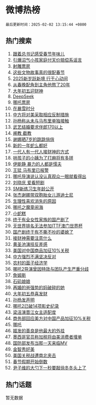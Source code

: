 # 微博热榜

`最后更新时间：2025-02-02 13:15:44 +0800`

## 热门搜索

1. [跟着总书记感受春节年味儿](https://m.weibo.cn/search?containerid=100103type%3D1%26t%3D10%26q%3D%23%E8%B7%9F%E7%9D%80%E6%80%BB%E4%B9%A6%E8%AE%B0%E6%84%9F%E5%8F%97%E6%98%A5%E8%8A%82%E5%B9%B4%E5%91%B3%E5%84%BF%23&stream_entry_id=51&isnewpage=1&extparam=seat%3D1%26pos%3D0%26c_type%3D51%26cate%3D10103%26filter_type%3Drealtimehot%26q%3D%2523%25E8%25B7%259F%25E7%259D%2580%25E6%2580%25BB%25E4%25B9%25A6%25E8%25AE%25B0%25E6%2584%259F%25E5%258F%2597%25E6%2598%25A5%25E8%258A%2582%25E5%25B9%25B4%25E5%2591%25B3%25E5%2584%25BF%2523%26dgr%3D0%26stream_entry_id%3D51%26display_time%3D1738473343%26pre_seqid%3D173847334357701109858133)
1. [引爆沼气小孩家庭付天价赔偿系谣言](https://m.weibo.cn/search?containerid=100103type%3D1%26t%3D10%26q%3D%23%E5%BC%95%E7%88%86%E6%B2%BC%E6%B0%94%E5%B0%8F%E5%AD%A9%E5%AE%B6%E5%BA%AD%E4%BB%98%E5%A4%A9%E4%BB%B7%E8%B5%94%E5%81%BF%E7%B3%BB%E8%B0%A3%E8%A8%80%23&stream_entry_id=31&isnewpage=1&extparam=seat%3D1%26realpos%3D1%26filter_type%3Drealtimehot%26flag%3D32772%26c_type%3D31%26lcate%3D5001%26band_rank%3D1%26cate%3D5001%26pos%3D0%26q%3D%2523%25E5%25BC%2595%25E7%2588%2586%25E6%25B2%25BC%25E6%25B0%2594%25E5%25B0%258F%25E5%25AD%25A9%25E5%25AE%25B6%25E5%25BA%25AD%25E4%25BB%2598%25E5%25A4%25A9%25E4%25BB%25B7%25E8%25B5%2594%25E5%2581%25BF%25E7%25B3%25BB%25E8%25B0%25A3%25E8%25A8%2580%2523%26dgr%3D0%26stream_entry_id%3D31%26display_time%3D1738473343%26pre_seqid%3D173847334357701109858133)
1. [射雕票房](https://m.weibo.cn/search?containerid=100103type%3D1%26t%3D10%26q%3D%23%E5%B0%84%E9%9B%95%E7%A5%A8%E6%88%BF%23&stream_entry_id=31&isnewpage=1&extparam=seat%3D1%26realpos%3D2%26filter_type%3Drealtimehot%26flag%3D16%26c_type%3D31%26lcate%3D5001%26band_rank%3D2%26cate%3D5001%26pos%3D1%26q%3D%2523%25E5%25B0%2584%25E9%259B%2595%25E7%25A5%25A8%25E6%2588%25BF%2523%26dgr%3D0%26stream_entry_id%3D31%26display_time%3D1738473343%26pre_seqid%3D173847334357701109858133)
1. [这些文物故事真的很配春节](https://m.weibo.cn/search?containerid=100103type%3D1%26t%3D10%26q%3D%23%E8%BF%99%E4%BA%9B%E6%96%87%E7%89%A9%E6%95%85%E4%BA%8B%E7%9C%9F%E7%9A%84%E5%BE%88%E9%85%8D%E6%98%A5%E8%8A%82%23&stream_entry_id=31&isnewpage=1&extparam=seat%3D1%26realpos%3D3%26filter_type%3Drealtimehot%26flag%3D1%26c_type%3D31%26lcate%3D5001%26band_rank%3D3%26cate%3D5001%26pos%3D2%26q%3D%2523%25E8%25BF%2599%25E4%25BA%259B%25E6%2596%2587%25E7%2589%25A9%25E6%2595%2585%25E4%25BA%258B%25E7%259C%259F%25E7%259A%2584%25E5%25BE%2588%25E9%2585%258D%25E6%2598%25A5%25E8%258A%2582%2523%26dgr%3D0%26stream_entry_id%3D31%26display_time%3D1738473343%26pre_seqid%3D173847334357701109858133)
1. [2025新岁跃新境 行于心动间](https://m.weibo.cn/search?containerid=100103type%3D1%26t%3D10%26q%3D%232025%E6%96%B0%E5%B2%81%E8%B7%83%E6%96%B0%E5%A2%83+%E8%A1%8C%E4%BA%8E%E5%BF%83%E5%8A%A8%E9%97%B4%23&stream_entry_id=31&isnewpage=1&extparam=seat%3D1%26adid%3D275245%26lcate%3D5001%26filter_type%3Drealtimehot%26topic_ad%3D1%26c_type%3D31%26band_rank%3D4%26is_ad_pos%3D1%26cate%3D5001%26pos%3D3%26q%3D%25232025%25E6%2596%25B0%25E5%25B2%2581%25E8%25B7%2583%25E6%2596%25B0%25E5%25A2%2583%2520%25E8%25A1%258C%25E4%25BA%258E%25E5%25BF%2583%25E5%258A%25A8%25E9%2597%25B4%2523%26dgr%3D0%26stream_entry_id%3D31%26display_time%3D1738473343%26pre_seqid%3D173847334357701109858133)
1. [从春晚配角到主角他熬了20年](https://m.weibo.cn/search?containerid=100103type%3D1%26t%3D10%26q%3D%E4%BB%8E%E6%98%A5%E6%99%9A%E9%85%8D%E8%A7%92%E5%88%B0%E4%B8%BB%E8%A7%92%E4%BB%96%E7%86%AC%E4%BA%8620%E5%B9%B4&stream_entry_id=31&isnewpage=1&extparam=seat%3D1%26realpos%3D4%26filter_type%3Drealtimehot%26flag%3D1%26c_type%3D31%26lcate%3D5001%26band_rank%3D4%26cate%3D5001%26pos%3D4%26q%3D%25E4%25BB%258E%25E6%2598%25A5%25E6%2599%259A%25E9%2585%258D%25E8%25A7%2592%25E5%2588%25B0%25E4%25B8%25BB%25E8%25A7%2592%25E4%25BB%2596%25E7%2586%25AC%25E4%25BA%258620%25E5%25B9%25B4%26dgr%3D0%26stream_entry_id%3D31%26display_time%3D1738473343%26pre_seqid%3D173847334357701109858133)
1. [大年初五迎财神](https://m.weibo.cn/search?containerid=100103type%3D1%26t%3D10%26q%3D%E5%A4%A7%E5%B9%B4%E5%88%9D%E4%BA%94%E8%BF%8E%E8%B4%A2%E7%A5%9E&stream_entry_id=31&isnewpage=1&extparam=seat%3D1%26realpos%3D5%26filter_type%3Drealtimehot%26flag%3D16%26c_type%3D31%26lcate%3D5001%26band_rank%3D5%26cate%3D5001%26pos%3D5%26q%3D%25E5%25A4%25A7%25E5%25B9%25B4%25E5%2588%259D%25E4%25BA%2594%25E8%25BF%258E%25E8%25B4%25A2%25E7%25A5%259E%26dgr%3D0%26stream_entry_id%3D31%26display_time%3D1738473343%26pre_seqid%3D173847334357701109858133)
1. [DeepSeek](https://m.weibo.cn/search?containerid=100103type%3D1%26t%3D10%26q%3DDeepSeek&stream_entry_id=31&isnewpage=1&extparam=seat%3D1%26realpos%3D6%26filter_type%3Drealtimehot%26flag%3D16%26c_type%3D31%26lcate%3D5001%26band_rank%3D6%26cate%3D5001%26pos%3D6%26q%3DDeepSeek%26dgr%3D0%26stream_entry_id%3D31%26display_time%3D1738473343%26pre_seqid%3D173847334357701109858133)
1. [哪吒票房](https://m.weibo.cn/search?containerid=100103type%3D1%26t%3D10%26q%3D%E5%93%AA%E5%90%92%E7%A5%A8%E6%88%BF&stream_entry_id=31&isnewpage=1&extparam=seat%3D1%26realpos%3D7%26filter_type%3Drealtimehot%26flag%3D0%26c_type%3D31%26lcate%3D5001%26band_rank%3D7%26cate%3D5001%26pos%3D7%26q%3D%25E5%2593%25AA%25E5%2590%2592%25E7%25A5%25A8%25E6%2588%25BF%26dgr%3D0%26stream_entry_id%3D31%26display_time%3D1738473343%26pre_seqid%3D173847334357701109858133)
1. [在暴雪时分](https://m.weibo.cn/search?containerid=100103type%3D1%26t%3D10%26q%3D%E5%9C%A8%E6%9A%B4%E9%9B%AA%E6%97%B6%E5%88%86&stream_entry_id=31&isnewpage=1&extparam=seat%3D1%26realpos%3D8%26filter_type%3Drealtimehot%26flag%3D2%26c_type%3D31%26lcate%3D5001%26band_rank%3D8%26cate%3D5001%26pos%3D8%26q%3D%25E5%259C%25A8%25E6%259A%25B4%25E9%259B%25AA%25E6%2597%25B6%25E5%2588%2586%26dgr%3D0%26stream_entry_id%3D31%26display_time%3D1738473343%26pre_seqid%3D173847334357701109858133)
1. [中方将对美采取相应反制措施](https://m.weibo.cn/search?containerid=100103type%3D1%26t%3D10%26q%3D%23%E4%B8%AD%E6%96%B9%E5%B0%86%E5%AF%B9%E7%BE%8E%E9%87%87%E5%8F%96%E7%9B%B8%E5%BA%94%E5%8F%8D%E5%88%B6%E6%8E%AA%E6%96%BD%23&stream_entry_id=31&isnewpage=1&extparam=seat%3D1%26realpos%3D9%26filter_type%3Drealtimehot%26flag%3D0%26c_type%3D31%26lcate%3D5001%26band_rank%3D9%26cate%3D5001%26pos%3D9%26q%3D%2523%25E4%25B8%25AD%25E6%2596%25B9%25E5%25B0%2586%25E5%25AF%25B9%25E7%25BE%258E%25E9%2587%2587%25E5%258F%2596%25E7%259B%25B8%25E5%25BA%2594%25E5%258F%258D%25E5%2588%25B6%25E6%258E%25AA%25E6%2596%25BD%2523%26dgr%3D0%26stream_entry_id%3D31%26display_time%3D1738473343%26pre_seqid%3D173847334357701109858133)
1. [孙杨称从未与马布里单独接触](https://m.weibo.cn/search?containerid=100103type%3D1%26t%3D10%26q%3D%23%E5%AD%99%E6%9D%A8%E7%A7%B0%E4%BB%8E%E6%9C%AA%E4%B8%8E%E9%A9%AC%E5%B8%83%E9%87%8C%E5%8D%95%E7%8B%AC%E6%8E%A5%E8%A7%A6%23&stream_entry_id=31&isnewpage=1&extparam=seat%3D1%26realpos%3D10%26filter_type%3Drealtimehot%26flag%3D1%26c_type%3D31%26lcate%3D5001%26band_rank%3D10%26cate%3D5001%26pos%3D10%26q%3D%2523%25E5%25AD%2599%25E6%259D%25A8%25E7%25A7%25B0%25E4%25BB%258E%25E6%259C%25AA%25E4%25B8%258E%25E9%25A9%25AC%25E5%25B8%2583%25E9%2587%258C%25E5%258D%2595%25E7%258B%25AC%25E6%258E%25A5%25E8%25A7%25A6%2523%26dgr%3D0%26stream_entry_id%3D31%26display_time%3D1738473343%26pre_seqid%3D173847334357701109858133)
1. [武艺结婚要求伴郎170以上](https://m.weibo.cn/search?containerid=100103type%3D1%26t%3D10%26q%3D%E6%AD%A6%E8%89%BA%E7%BB%93%E5%A9%9A%E8%A6%81%E6%B1%82%E4%BC%B4%E9%83%8E170%E4%BB%A5%E4%B8%8A&stream_entry_id=31&isnewpage=1&extparam=seat%3D1%26realpos%3D11%26filter_type%3Drealtimehot%26flag%3D2%26c_type%3D31%26lcate%3D5001%26band_rank%3D11%26cate%3D5001%26pos%3D11%26q%3D%25E6%25AD%25A6%25E8%2589%25BA%25E7%25BB%2593%25E5%25A9%259A%25E8%25A6%2581%25E6%25B1%2582%25E4%25BC%25B4%25E9%2583%258E170%25E4%25BB%25A5%25E4%25B8%258A%26dgr%3D0%26stream_entry_id%3D31%26display_time%3D1738473343%26pre_seqid%3D173847334357701109858133)
1. [阐教 截教](https://m.weibo.cn/search?containerid=100103type%3D1%26t%3D10%26q%3D%E9%98%90%E6%95%99+%E6%88%AA%E6%95%99&stream_entry_id=31&isnewpage=1&extparam=seat%3D1%26realpos%3D12%26filter_type%3Drealtimehot%26flag%3D1%26c_type%3D31%26lcate%3D5001%26band_rank%3D12%26cate%3D5001%26pos%3D12%26q%3D%25E9%2598%2590%25E6%2595%2599%2520%25E6%2588%25AA%25E6%2595%2599%26dgr%3D0%26stream_entry_id%3D31%26display_time%3D1738473343%26pre_seqid%3D173847334357701109858133)
1. [谢娜晒7岁的跳跳俏俏](https://m.weibo.cn/search?containerid=100103type%3D1%26t%3D10%26q%3D%23%E8%B0%A2%E5%A8%9C%E6%99%927%E5%B2%81%E7%9A%84%E8%B7%B3%E8%B7%B3%E4%BF%8F%E4%BF%8F%23&stream_entry_id=31&isnewpage=1&extparam=seat%3D1%26realpos%3D13%26filter_type%3Drealtimehot%26flag%3D2%26c_type%3D31%26lcate%3D5001%26band_rank%3D13%26cate%3D5001%26pos%3D13%26q%3D%2523%25E8%25B0%25A2%25E5%25A8%259C%25E6%2599%25927%25E5%25B2%2581%25E7%259A%2584%25E8%25B7%25B3%25E8%25B7%25B3%25E4%25BF%258F%25E4%25BF%258F%2523%26dgr%3D0%26stream_entry_id%3D31%26display_time%3D1738473343%26pre_seqid%3D173847334357701109858133)
1. [新的一年蛇么都好](https://m.weibo.cn/search?containerid=100103type%3D1%26t%3D10%26q%3D%23%E6%96%B0%E7%9A%84%E4%B8%80%E5%B9%B4%E8%9B%87%E4%B9%88%E9%83%BD%E5%A5%BD%23&stream_entry_id=31&isnewpage=1&extparam=seat%3D1%26realpos%3D14%26filter_type%3Drealtimehot%26flag%3D1%26c_type%3D31%26lcate%3D5001%26band_rank%3D14%26cate%3D5001%26pos%3D14%26q%3D%2523%25E6%2596%25B0%25E7%259A%2584%25E4%25B8%2580%25E5%25B9%25B4%25E8%259B%2587%25E4%25B9%2588%25E9%2583%25BD%25E5%25A5%25BD%2523%26dgr%3D0%26stream_entry_id%3D31%26display_time%3D1738473343%26pre_seqid%3D173847334357701109858133)
1. [一代人有一代人接财神的方式](https://m.weibo.cn/search?containerid=100103type%3D1%26t%3D10%26q%3D%23%E4%B8%80%E4%BB%A3%E4%BA%BA%E6%9C%89%E4%B8%80%E4%BB%A3%E4%BA%BA%E6%8E%A5%E8%B4%A2%E7%A5%9E%E7%9A%84%E6%96%B9%E5%BC%8F%23&stream_entry_id=31&isnewpage=1&extparam=seat%3D1%26adid%3D275278%26realpos%3D15%26filter_type%3Drealtimehot%26stream_entry_id%3D31%26lcate%3D5001%26band_rank%3D15%26c_type%3D31%26cate%3D5001%26pos%3D15%26q%3D%2523%25E4%25B8%2580%25E4%25BB%25A3%25E4%25BA%25BA%25E6%259C%2589%25E4%25B8%2580%25E4%25BB%25A3%25E4%25BA%25BA%25E6%258E%25A5%25E8%25B4%25A2%25E7%25A5%259E%25E7%259A%2584%25E6%2596%25B9%25E5%25BC%258F%2523%26dgr%3D0%26flag%3D1%26display_time%3D1738473343%26pre_seqid%3D173847334357701109858133)
1. [哄孩子的小姨为了打麻将有多拼](https://m.weibo.cn/search?containerid=100103type%3D1%26t%3D10%26q%3D%23%E5%93%84%E5%AD%A9%E5%AD%90%E7%9A%84%E5%B0%8F%E5%A7%A8%E4%B8%BA%E4%BA%86%E6%89%93%E9%BA%BB%E5%B0%86%E6%9C%89%E5%A4%9A%E6%8B%BC%23&stream_entry_id=31&isnewpage=1&extparam=seat%3D1%26realpos%3D16%26filter_type%3Drealtimehot%26flag%3D1%26c_type%3D31%26lcate%3D5001%26band_rank%3D16%26cate%3D5001%26pos%3D16%26q%3D%2523%25E5%2593%2584%25E5%25AD%25A9%25E5%25AD%2590%25E7%259A%2584%25E5%25B0%258F%25E5%25A7%25A8%25E4%25B8%25BA%25E4%25BA%2586%25E6%2589%2593%25E9%25BA%25BB%25E5%25B0%2586%25E6%259C%2589%25E5%25A4%259A%25E6%258B%25BC%2523%26dgr%3D0%26stream_entry_id%3D31%26display_time%3D1738473343%26pre_seqid%3D173847334357701109858133)
1. [伊能静 暴力的人都是懦夫](https://m.weibo.cn/search?containerid=100103type%3D1%26t%3D10%26q%3D%E4%BC%8A%E8%83%BD%E9%9D%99+%E6%9A%B4%E5%8A%9B%E7%9A%84%E4%BA%BA%E9%83%BD%E6%98%AF%E6%87%A6%E5%A4%AB&stream_entry_id=31&isnewpage=1&extparam=seat%3D1%26realpos%3D17%26filter_type%3Drealtimehot%26flag%3D1%26c_type%3D31%26lcate%3D5001%26band_rank%3D17%26cate%3D5001%26pos%3D17%26q%3D%25E4%25BC%258A%25E8%2583%25BD%25E9%259D%2599%2520%25E6%259A%25B4%25E5%258A%259B%25E7%259A%2584%25E4%25BA%25BA%25E9%2583%25BD%25E6%2598%25AF%25E6%2587%25A6%25E5%25A4%25AB%26dgr%3D0%26stream_entry_id%3D31%26display_time%3D1738473343%26pre_seqid%3D173847334357701109858133)
1. [王猛 马布里已报警](https://m.weibo.cn/search?containerid=100103type%3D1%26t%3D10%26q%3D%E7%8E%8B%E7%8C%9B+%E9%A9%AC%E5%B8%83%E9%87%8C%E5%B7%B2%E6%8A%A5%E8%AD%A6&stream_entry_id=31&isnewpage=1&extparam=seat%3D1%26realpos%3D18%26filter_type%3Drealtimehot%26flag%3D1%26c_type%3D31%26lcate%3D5001%26band_rank%3D18%26cate%3D5001%26pos%3D18%26q%3D%25E7%258E%258B%25E7%258C%259B%2520%25E9%25A9%25AC%25E5%25B8%2583%25E9%2587%258C%25E5%25B7%25B2%25E6%258A%25A5%25E8%25AD%25A6%26dgr%3D0%26stream_entry_id%3D31%26display_time%3D1738473343%26pre_seqid%3D173847334357701109858133)
1. [哪吒导演说认没认真观众一眼就看得出](https://m.weibo.cn/search?containerid=100103type%3D1%26t%3D10%26q%3D%23%E5%93%AA%E5%90%92%E5%AF%BC%E6%BC%94%E8%AF%B4%E8%AE%A4%E6%B2%A1%E8%AE%A4%E7%9C%9F%E8%A7%82%E4%BC%97%E4%B8%80%E7%9C%BC%E5%B0%B1%E7%9C%8B%E5%BE%97%E5%87%BA%23&stream_entry_id=31&isnewpage=1&extparam=seat%3D1%26realpos%3D19%26filter_type%3Drealtimehot%26flag%3D0%26c_type%3D31%26lcate%3D5001%26band_rank%3D19%26cate%3D5001%26pos%3D19%26q%3D%2523%25E5%2593%25AA%25E5%2590%2592%25E5%25AF%25BC%25E6%25BC%2594%25E8%25AF%25B4%25E8%25AE%25A4%25E6%25B2%25A1%25E8%25AE%25A4%25E7%259C%259F%25E8%25A7%2582%25E4%25BC%2597%25E4%25B8%2580%25E7%259C%25BC%25E5%25B0%25B1%25E7%259C%258B%25E5%25BE%2597%25E5%2587%25BA%2523%26dgr%3D0%26stream_entry_id%3D31%26display_time%3D1738473343%26pre_seqid%3D173847334357701109858133)
1. [刘晓庆 爱看短剧](https://m.weibo.cn/search?containerid=100103type%3D1%26t%3D10%26q%3D%E5%88%98%E6%99%93%E5%BA%86+%E7%88%B1%E7%9C%8B%E7%9F%AD%E5%89%A7&stream_entry_id=31&isnewpage=1&extparam=seat%3D1%26realpos%3D20%26filter_type%3Drealtimehot%26flag%3D1%26c_type%3D31%26lcate%3D5001%26band_rank%3D20%26cate%3D5001%26pos%3D20%26q%3D%25E5%2588%2598%25E6%2599%2593%25E5%25BA%2586%2520%25E7%2588%25B1%25E7%259C%258B%25E7%259F%25AD%25E5%2589%25A7%26dgr%3D0%26stream_entry_id%3D31%26display_time%3D1738473343%26pre_seqid%3D173847334357701109858133)
1. [SM新练习生年龄公开](https://m.weibo.cn/search?containerid=100103type%3D1%26t%3D10%26q%3D%23SM%E6%96%B0%E7%BB%83%E4%B9%A0%E7%94%9F%E5%B9%B4%E9%BE%84%E5%85%AC%E5%BC%80%23&stream_entry_id=31&isnewpage=1&extparam=seat%3D1%26realpos%3D21%26filter_type%3Drealtimehot%26flag%3D0%26c_type%3D31%26lcate%3D5001%26band_rank%3D21%26cate%3D5001%26pos%3D21%26q%3D%2523SM%25E6%2596%25B0%25E7%25BB%2583%25E4%25B9%25A0%25E7%2594%259F%25E5%25B9%25B4%25E9%25BE%2584%25E5%2585%25AC%25E5%25BC%2580%2523%26dgr%3D0%26stream_entry_id%3D31%26display_time%3D1738473343%26pre_seqid%3D173847334357701109858133)
1. [张杰谢娜带双胞胎女儿游迪士尼](https://m.weibo.cn/search?containerid=100103type%3D1%26t%3D10%26q%3D%23%E5%BC%A0%E6%9D%B0%E8%B0%A2%E5%A8%9C%E5%B8%A6%E5%8F%8C%E8%83%9E%E8%83%8E%E5%A5%B3%E5%84%BF%E6%B8%B8%E8%BF%AA%E5%A3%AB%E5%B0%BC%23&stream_entry_id=31&isnewpage=1&extparam=seat%3D1%26realpos%3D22%26filter_type%3Drealtimehot%26flag%3D1%26c_type%3D31%26lcate%3D5001%26band_rank%3D22%26cate%3D5001%26pos%3D22%26q%3D%2523%25E5%25BC%25A0%25E6%259D%25B0%25E8%25B0%25A2%25E5%25A8%259C%25E5%25B8%25A6%25E5%258F%258C%25E8%2583%259E%25E8%2583%258E%25E5%25A5%25B3%25E5%2584%25BF%25E6%25B8%25B8%25E8%25BF%25AA%25E5%25A3%25AB%25E5%25B0%25BC%2523%26dgr%3D0%26stream_entry_id%3D31%26display_time%3D1738473343%26pre_seqid%3D173847334357701109858133)
1. [生理性喜欢消失的原因](https://m.weibo.cn/search?containerid=100103type%3D1%26t%3D10%26q%3D%23%E7%94%9F%E7%90%86%E6%80%A7%E5%96%9C%E6%AC%A2%E6%B6%88%E5%A4%B1%E7%9A%84%E5%8E%9F%E5%9B%A0%23&stream_entry_id=31&isnewpage=1&extparam=seat%3D1%26realpos%3D23%26filter_type%3Drealtimehot%26flag%3D0%26c_type%3D31%26lcate%3D5001%26band_rank%3D23%26cate%3D5001%26pos%3D23%26q%3D%2523%25E7%2594%259F%25E7%2590%2586%25E6%2580%25A7%25E5%2596%259C%25E6%25AC%25A2%25E6%25B6%2588%25E5%25A4%25B1%25E7%259A%2584%25E5%258E%259F%25E5%259B%25A0%2523%26dgr%3D0%26stream_entry_id%3D31%26display_time%3D1738473343%26pre_seqid%3D173847334357701109858133)
1. [哪吒之魔童闹海](https://m.weibo.cn/search?containerid=100103type%3D1%26t%3D10%26q%3D%E5%93%AA%E5%90%92%E4%B9%8B%E9%AD%94%E7%AB%A5%E9%97%B9%E6%B5%B7&stream_entry_id=31&isnewpage=1&extparam=seat%3D1%26realpos%3D24%26filter_type%3Drealtimehot%26flag%3D0%26c_type%3D31%26lcate%3D5001%26band_rank%3D24%26cate%3D5001%26pos%3D24%26q%3D%25E5%2593%25AA%25E5%2590%2592%25E4%25B9%258B%25E9%25AD%2594%25E7%25AB%25A5%25E9%2597%25B9%25E6%25B5%25B7%26dgr%3D0%26stream_entry_id%3D31%26display_time%3D1738473343%26pre_seqid%3D173847334357701109858133)
1. [小蛇糕](https://m.weibo.cn/search?containerid=100103type%3D1%26t%3D10%26q%3D%E5%B0%8F%E8%9B%87%E7%B3%95&stream_entry_id=31&isnewpage=1&extparam=seat%3D1%26realpos%3D25%26filter_type%3Drealtimehot%26flag%3D0%26c_type%3D31%26lcate%3D5001%26band_rank%3D25%26cate%3D5001%26pos%3D25%26q%3D%25E5%25B0%258F%25E8%259B%2587%25E7%25B3%2595%26dgr%3D0%26stream_entry_id%3D31%26display_time%3D1738473343%26pre_seqid%3D173847334357701109858133)
1. [终于有全女性家族的国产剧了](https://m.weibo.cn/search?containerid=100103type%3D1%26t%3D10%26q%3D%E7%BB%88%E4%BA%8E%E6%9C%89%E5%85%A8%E5%A5%B3%E6%80%A7%E5%AE%B6%E6%97%8F%E7%9A%84%E5%9B%BD%E4%BA%A7%E5%89%A7%E4%BA%86&stream_entry_id=31&isnewpage=1&extparam=seat%3D1%26realpos%3D26%26filter_type%3Drealtimehot%26flag%3D0%26c_type%3D31%26lcate%3D5001%26band_rank%3D26%26cate%3D5001%26pos%3D26%26q%3D%25E7%25BB%2588%25E4%25BA%258E%25E6%259C%2589%25E5%2585%25A8%25E5%25A5%25B3%25E6%2580%25A7%25E5%25AE%25B6%25E6%2597%258F%25E7%259A%2584%25E5%259B%25BD%25E4%25BA%25A7%25E5%2589%25A7%25E4%25BA%2586%26dgr%3D0%26stream_entry_id%3D31%26display_time%3D1738473343%26pre_seqid%3D173847334357701109858133)
1. [无世界排名无法参加ITTF澳门世界杯](https://m.weibo.cn/search?containerid=100103type%3D1%26t%3D10%26q%3D%23%E6%97%A0%E4%B8%96%E7%95%8C%E6%8E%92%E5%90%8D%E6%97%A0%E6%B3%95%E5%8F%82%E5%8A%A0ITTF%E6%BE%B3%E9%97%A8%E4%B8%96%E7%95%8C%E6%9D%AF%23&stream_entry_id=31&isnewpage=1&extparam=seat%3D1%26realpos%3D27%26filter_type%3Drealtimehot%26flag%3D1%26c_type%3D31%26lcate%3D5001%26band_rank%3D27%26cate%3D5001%26pos%3D27%26q%3D%2523%25E6%2597%25A0%25E4%25B8%2596%25E7%2595%258C%25E6%258E%2592%25E5%2590%258D%25E6%2597%25A0%25E6%25B3%2595%25E5%258F%2582%25E5%258A%25A0ITTF%25E6%25BE%25B3%25E9%2597%25A8%25E4%25B8%2596%25E7%2595%258C%25E6%259D%25AF%2523%26dgr%3D0%26stream_entry_id%3D31%26display_time%3D1738473343%26pre_seqid%3D173847334357701109858133)
1. [国产剧终于有不撕不吵的婆媳了](https://m.weibo.cn/search?containerid=100103type%3D1%26t%3D10%26q%3D%E5%9B%BD%E4%BA%A7%E5%89%A7%E7%BB%88%E4%BA%8E%E6%9C%89%E4%B8%8D%E6%92%95%E4%B8%8D%E5%90%B5%E7%9A%84%E5%A9%86%E5%AA%B3%E4%BA%86&stream_entry_id=31&isnewpage=1&extparam=seat%3D1%26realpos%3D28%26filter_type%3Drealtimehot%26flag%3D1%26c_type%3D31%26lcate%3D5001%26band_rank%3D28%26cate%3D5001%26pos%3D28%26q%3D%25E5%259B%25BD%25E4%25BA%25A7%25E5%2589%25A7%25E7%25BB%2588%25E4%25BA%258E%25E6%259C%2589%25E4%25B8%258D%25E6%2592%2595%25E4%25B8%258D%25E5%2590%25B5%25E7%259A%2584%25E5%25A9%2586%25E5%25AA%25B3%25E4%25BA%2586%26dgr%3D0%26stream_entry_id%3D31%26display_time%3D1738473343%26pre_seqid%3D173847334357701109858133)
1. [接财神需要注意什么](https://m.weibo.cn/search?containerid=100103type%3D1%26t%3D10%26q%3D%23%E6%8E%A5%E8%B4%A2%E7%A5%9E%E9%9C%80%E8%A6%81%E6%B3%A8%E6%84%8F%E4%BB%80%E4%B9%88%23&stream_entry_id=31&isnewpage=1&extparam=seat%3D1%26realpos%3D29%26filter_type%3Drealtimehot%26flag%3D0%26c_type%3D31%26lcate%3D5001%26band_rank%3D29%26cate%3D5001%26pos%3D29%26q%3D%2523%25E6%258E%25A5%25E8%25B4%25A2%25E7%25A5%259E%25E9%259C%2580%25E8%25A6%2581%25E6%25B3%25A8%25E6%2584%258F%25E4%25BB%2580%25E4%25B9%2588%2523%26dgr%3D0%26stream_entry_id%3D31%26display_time%3D1738473343%26pre_seqid%3D173847334357701109858133)
1. [黄圣池演技反差感](https://m.weibo.cn/search?containerid=100103type%3D1%26t%3D10%26q%3D%E9%BB%84%E5%9C%A3%E6%B1%A0%E6%BC%94%E6%8A%80%E5%8F%8D%E5%B7%AE%E6%84%9F&stream_entry_id=31&isnewpage=1&extparam=seat%3D1%26realpos%3D30%26filter_type%3Drealtimehot%26flag%3D1%26c_type%3D31%26lcate%3D5001%26band_rank%3D30%26cate%3D5001%26pos%3D30%26q%3D%25E9%25BB%2584%25E5%259C%25A3%25E6%25B1%25A0%25E6%25BC%2594%25E6%258A%2580%25E5%258F%258D%25E5%25B7%25AE%25E6%2584%259F%26dgr%3D0%26stream_entry_id%3D31%26display_time%3D1738473343%26pre_seqid%3D173847334357701109858133)
1. [美国对中国商品加征10%关税](https://m.weibo.cn/search?containerid=100103type%3D1%26t%3D10%26q%3D%23%E7%BE%8E%E5%9B%BD%E5%AF%B9%E4%B8%AD%E5%9B%BD%E5%95%86%E5%93%81%E5%8A%A0%E5%BE%8110%25%E5%85%B3%E7%A8%8E%23&stream_entry_id=31&isnewpage=1&extparam=seat%3D1%26realpos%3D31%26filter_type%3Drealtimehot%26flag%3D0%26c_type%3D31%26lcate%3D5001%26band_rank%3D31%26cate%3D5001%26pos%3D31%26q%3D%2523%25E7%25BE%258E%25E5%259B%25BD%25E5%25AF%25B9%25E4%25B8%25AD%25E5%259B%25BD%25E5%2595%2586%25E5%2593%2581%25E5%258A%25A0%25E5%25BE%258110%2525%25E5%2585%25B3%25E7%25A8%258E%2523%26dgr%3D0%26stream_entry_id%3D31%26display_time%3D1738473343%26pre_seqid%3D173847334357701109858133)
1. [中方强烈不满坚决反对](https://m.weibo.cn/search?containerid=100103type%3D1%26t%3D10%26q%3D%23%E4%B8%AD%E6%96%B9%E5%BC%BA%E7%83%88%E4%B8%8D%E6%BB%A1%E5%9D%9A%E5%86%B3%E5%8F%8D%E5%AF%B9%23&stream_entry_id=31&isnewpage=1&extparam=seat%3D1%26realpos%3D32%26filter_type%3Drealtimehot%26flag%3D1%26c_type%3D31%26lcate%3D5001%26band_rank%3D32%26cate%3D5001%26pos%3D32%26q%3D%2523%25E4%25B8%25AD%25E6%2596%25B9%25E5%25BC%25BA%25E7%2583%2588%25E4%25B8%258D%25E6%25BB%25A1%25E5%259D%259A%25E5%2586%25B3%25E5%258F%258D%25E5%25AF%25B9%2523%26dgr%3D0%26stream_entry_id%3D31%26display_time%3D1738473343%26pre_seqid%3D173847334357701109858133)
1. [农村的面子经济学](https://m.weibo.cn/search?containerid=100103type%3D1%26t%3D10%26q%3D%23%E5%86%9C%E6%9D%91%E7%9A%84%E9%9D%A2%E5%AD%90%E7%BB%8F%E6%B5%8E%E5%AD%A6%23&stream_entry_id=31&isnewpage=1&extparam=seat%3D1%26realpos%3D33%26filter_type%3Drealtimehot%26flag%3D1%26c_type%3D31%26lcate%3D5001%26band_rank%3D33%26cate%3D5001%26pos%3D33%26q%3D%2523%25E5%2586%259C%25E6%259D%2591%25E7%259A%2584%25E9%259D%25A2%25E5%25AD%2590%25E7%25BB%258F%25E6%25B5%258E%25E5%25AD%25A6%2523%26dgr%3D0%26stream_entry_id%3D31%26display_time%3D1738473343%26pre_seqid%3D173847334357701109858133)
1. [哪吒2导演曾因特效与团队产生严重分歧](https://m.weibo.cn/search?containerid=100103type%3D1%26t%3D10%26q%3D%23%E5%93%AA%E5%90%922%E5%AF%BC%E6%BC%94%E6%9B%BE%E5%9B%A0%E7%89%B9%E6%95%88%E4%B8%8E%E5%9B%A2%E9%98%9F%E4%BA%A7%E7%94%9F%E4%B8%A5%E9%87%8D%E5%88%86%E6%AD%A7%23&stream_entry_id=31&isnewpage=1&extparam=seat%3D1%26realpos%3D34%26filter_type%3Drealtimehot%26flag%3D1%26c_type%3D31%26lcate%3D5001%26band_rank%3D34%26cate%3D5001%26pos%3D34%26q%3D%2523%25E5%2593%25AA%25E5%2590%25922%25E5%25AF%25BC%25E6%25BC%2594%25E6%259B%25BE%25E5%259B%25A0%25E7%2589%25B9%25E6%2595%2588%25E4%25B8%258E%25E5%259B%25A2%25E9%2598%259F%25E4%25BA%25A7%25E7%2594%259F%25E4%25B8%25A5%25E9%2587%258D%25E5%2588%2586%25E6%25AD%25A7%2523%26dgr%3D0%26stream_entry_id%3D31%26display_time%3D1738473343%26pre_seqid%3D173847334357701109858133)
1. [詹姆斯](https://m.weibo.cn/search?containerid=100103type%3D1%26t%3D10%26q%3D%E8%A9%B9%E5%A7%86%E6%96%AF&stream_entry_id=31&isnewpage=1&extparam=seat%3D1%26realpos%3D35%26filter_type%3Drealtimehot%26flag%3D1%26c_type%3D31%26lcate%3D5001%26band_rank%3D35%26cate%3D5001%26pos%3D35%26q%3D%25E8%25A9%25B9%25E5%25A7%2586%25E6%2596%25AF%26dgr%3D0%26stream_entry_id%3D31%26display_time%3D1738473343%26pre_seqid%3D173847334357701109858133)
1. [石矶娘娘](https://m.weibo.cn/search?containerid=100103type%3D1%26t%3D10%26q%3D%E7%9F%B3%E7%9F%B6%E5%A8%98%E5%A8%98&stream_entry_id=31&isnewpage=1&extparam=seat%3D1%26realpos%3D36%26filter_type%3Drealtimehot%26flag%3D0%26c_type%3D31%26lcate%3D5001%26band_rank%3D36%26cate%3D5001%26pos%3D36%26q%3D%25E7%259F%25B3%25E7%259F%25B6%25E5%25A8%2598%25E5%25A8%2598%26dgr%3D0%26stream_entry_id%3D31%26display_time%3D1738473343%26pre_seqid%3D173847334357701109858133)
1. [再婚的爸强势的妈破碎的她](https://m.weibo.cn/search?containerid=100103type%3D1%26t%3D10%26q%3D%E5%86%8D%E5%A9%9A%E7%9A%84%E7%88%B8%E5%BC%BA%E5%8A%BF%E7%9A%84%E5%A6%88%E7%A0%B4%E7%A2%8E%E7%9A%84%E5%A5%B9&stream_entry_id=31&isnewpage=1&extparam=seat%3D1%26realpos%3D37%26filter_type%3Drealtimehot%26flag%3D1%26c_type%3D31%26lcate%3D5001%26band_rank%3D37%26cate%3D5001%26pos%3D37%26q%3D%25E5%2586%258D%25E5%25A9%259A%25E7%259A%2584%25E7%2588%25B8%25E5%25BC%25BA%25E5%258A%25BF%25E7%259A%2584%25E5%25A6%2588%25E7%25A0%25B4%25E7%25A2%258E%25E7%259A%2584%25E5%25A5%25B9%26dgr%3D0%26stream_entry_id%3D31%26display_time%3D1738473343%26pre_seqid%3D173847334357701109858133)
1. [大年初五恭喜发财](https://m.weibo.cn/search?containerid=100103type%3D1%26t%3D10%26q%3D%23%E5%A4%A7%E5%B9%B4%E5%88%9D%E4%BA%94%E6%81%AD%E5%96%9C%E5%8F%91%E8%B4%A2%23&stream_entry_id=31&isnewpage=1&extparam=seat%3D1%26realpos%3D38%26filter_type%3Drealtimehot%26flag%3D0%26c_type%3D31%26lcate%3D5001%26band_rank%3D38%26cate%3D5001%26pos%3D38%26q%3D%2523%25E5%25A4%25A7%25E5%25B9%25B4%25E5%2588%259D%25E4%25BA%2594%25E6%2581%25AD%25E5%2596%259C%25E5%258F%2591%25E8%25B4%25A2%2523%26dgr%3D0%26stream_entry_id%3D31%26display_time%3D1738473343%26pre_seqid%3D173847334357701109858133)
1. [孙杨发声明](https://m.weibo.cn/search?containerid=100103type%3D1%26t%3D10%26q%3D%E5%AD%99%E6%9D%A8%E5%8F%91%E5%A3%B0%E6%98%8E&stream_entry_id=31&isnewpage=1&extparam=seat%3D1%26realpos%3D39%26filter_type%3Drealtimehot%26flag%3D1%26c_type%3D31%26lcate%3D5001%26band_rank%3D39%26cate%3D5001%26pos%3D39%26q%3D%25E5%25AD%2599%25E6%259D%25A8%25E5%258F%2591%25E5%25A3%25B0%25E6%2598%258E%26dgr%3D0%26stream_entry_id%3D31%26display_time%3D1738473343%26pre_seqid%3D173847334357701109858133)
1. [哪吒2已破14项影史纪录](https://m.weibo.cn/search?containerid=100103type%3D1%26t%3D10%26q%3D%23%E5%93%AA%E5%90%922%E5%B7%B2%E7%A0%B414%E9%A1%B9%E5%BD%B1%E5%8F%B2%E7%BA%AA%E5%BD%95%23&stream_entry_id=31&isnewpage=1&extparam=seat%3D1%26realpos%3D40%26filter_type%3Drealtimehot%26flag%3D0%26c_type%3D31%26lcate%3D5001%26band_rank%3D40%26cate%3D5001%26pos%3D40%26q%3D%2523%25E5%2593%25AA%25E5%2590%25922%25E5%25B7%25B2%25E7%25A0%25B414%25E9%25A1%25B9%25E5%25BD%25B1%25E5%258F%25B2%25E7%25BA%25AA%25E5%25BD%2595%2523%26dgr%3D0%26stream_entry_id%3D31%26display_time%3D1738473343%26pre_seqid%3D173847334357701109858133)
1. [梁洁演晋江女主适配度](https://m.weibo.cn/search?containerid=100103type%3D1%26t%3D10%26q%3D%E6%A2%81%E6%B4%81%E6%BC%94%E6%99%8B%E6%B1%9F%E5%A5%B3%E4%B8%BB%E9%80%82%E9%85%8D%E5%BA%A6&stream_entry_id=31&isnewpage=1&extparam=seat%3D1%26realpos%3D41%26filter_type%3Drealtimehot%26flag%3D1%26c_type%3D31%26lcate%3D5001%26band_rank%3D41%26cate%3D5001%26pos%3D41%26q%3D%25E6%25A2%2581%25E6%25B4%2581%25E6%25BC%2594%25E6%2599%258B%25E6%25B1%259F%25E5%25A5%25B3%25E4%25B8%25BB%25E9%2580%2582%25E9%2585%258D%25E5%25BA%25A6%26dgr%3D0%26stream_entry_id%3D31%26display_time%3D1738473343%26pre_seqid%3D173847334357701109858133)
1. [商务部回应美方对中国产品加征10%关税](https://m.weibo.cn/search?containerid=100103type%3D1%26t%3D10%26q%3D%23%E5%95%86%E5%8A%A1%E9%83%A8%E5%9B%9E%E5%BA%94%E7%BE%8E%E6%96%B9%E5%AF%B9%E4%B8%AD%E5%9B%BD%E4%BA%A7%E5%93%81%E5%8A%A0%E5%BE%8110%25%E5%85%B3%E7%A8%8E%23&stream_entry_id=31&isnewpage=1&extparam=seat%3D1%26realpos%3D42%26filter_type%3Drealtimehot%26flag%3D0%26c_type%3D31%26lcate%3D5001%26band_rank%3D42%26cate%3D5001%26pos%3D42%26q%3D%2523%25E5%2595%2586%25E5%258A%25A1%25E9%2583%25A8%25E5%259B%259E%25E5%25BA%2594%25E7%25BE%258E%25E6%2596%25B9%25E5%25AF%25B9%25E4%25B8%25AD%25E5%259B%25BD%25E4%25BA%25A7%25E5%2593%2581%25E5%258A%25A0%25E5%25BE%258110%2525%25E5%2585%25B3%25E7%25A8%258E%2523%26dgr%3D0%26stream_entry_id%3D31%26display_time%3D1738473343%26pre_seqid%3D173847334357701109858133)
1. [哪吒](https://m.weibo.cn/search?containerid=100103type%3D1%26t%3D10%26q%3D%E5%93%AA%E5%90%92&stream_entry_id=31&isnewpage=1&extparam=seat%3D1%26realpos%3D43%26filter_type%3Drealtimehot%26flag%3D0%26c_type%3D31%26lcate%3D5001%26band_rank%3D43%26cate%3D5001%26pos%3D43%26q%3D%25E5%2593%25AA%25E5%2590%2592%26dgr%3D0%26stream_entry_id%3D31%26display_time%3D1738473343%26pre_seqid%3D173847334357701109858133)
1. [姬发的善良是他最大的外挂](https://m.weibo.cn/search?containerid=100103type%3D1%26t%3D10%26q%3D%E5%A7%AC%E5%8F%91%E7%9A%84%E5%96%84%E8%89%AF%E6%98%AF%E4%BB%96%E6%9C%80%E5%A4%A7%E7%9A%84%E5%A4%96%E6%8C%82&stream_entry_id=31&isnewpage=1&extparam=seat%3D1%26realpos%3D44%26filter_type%3Drealtimehot%26flag%3D1%26c_type%3D31%26lcate%3D5001%26band_rank%3D44%26cate%3D5001%26pos%3D44%26q%3D%25E5%25A7%25AC%25E5%258F%2591%25E7%259A%2584%25E5%2596%2584%25E8%2589%25AF%25E6%2598%25AF%25E4%25BB%2596%25E6%259C%2580%25E5%25A4%25A7%25E7%259A%2584%25E5%25A4%2596%25E6%258C%2582%26dgr%3D0%26stream_entry_id%3D31%26display_time%3D1738473343%26pre_seqid%3D173847334357701109858133)
1. [墨西哥官员称加税将由美消费者埋单](https://m.weibo.cn/search?containerid=100103type%3D1%26t%3D10%26q%3D%23%E5%A2%A8%E8%A5%BF%E5%93%A5%E5%AE%98%E5%91%98%E7%A7%B0%E5%8A%A0%E7%A8%8E%E5%B0%86%E7%94%B1%E7%BE%8E%E6%B6%88%E8%B4%B9%E8%80%85%E5%9F%8B%E5%8D%95%23&stream_entry_id=31&isnewpage=1&extparam=seat%3D1%26realpos%3D45%26filter_type%3Drealtimehot%26flag%3D0%26c_type%3D31%26lcate%3D5001%26band_rank%3D45%26cate%3D5001%26pos%3D45%26q%3D%2523%25E5%25A2%25A8%25E8%25A5%25BF%25E5%2593%25A5%25E5%25AE%2598%25E5%2591%2598%25E7%25A7%25B0%25E5%258A%25A0%25E7%25A8%258E%25E5%25B0%2586%25E7%2594%25B1%25E7%25BE%258E%25E6%25B6%2588%25E8%25B4%25B9%25E8%2580%2585%25E5%259F%258B%25E5%258D%2595%2523%26dgr%3D0%26stream_entry_id%3D31%26display_time%3D1738473343%26pre_seqid%3D173847334357701109858133)
1. [国防部发布当那一天来临MV](https://m.weibo.cn/search?containerid=100103type%3D1%26t%3D10%26q%3D%23%E5%9B%BD%E9%98%B2%E9%83%A8%E5%8F%91%E5%B8%83%E5%BD%93%E9%82%A3%E4%B8%80%E5%A4%A9%E6%9D%A5%E4%B8%B4MV%23&stream_entry_id=31&isnewpage=1&extparam=seat%3D1%26realpos%3D46%26filter_type%3Drealtimehot%26flag%3D0%26c_type%3D31%26lcate%3D5001%26band_rank%3D46%26cate%3D5001%26pos%3D46%26q%3D%2523%25E5%259B%25BD%25E9%2598%25B2%25E9%2583%25A8%25E5%258F%2591%25E5%25B8%2583%25E5%25BD%2593%25E9%2582%25A3%25E4%25B8%2580%25E5%25A4%25A9%25E6%259D%25A5%25E4%25B8%25B4MV%2523%26dgr%3D0%26stream_entry_id%3D31%26display_time%3D1738473343%26pre_seqid%3D173847334357701109858133)
1. [金智秀好美](https://m.weibo.cn/search?containerid=100103type%3D1%26t%3D10%26q%3D%E9%87%91%E6%99%BA%E7%A7%80%E5%A5%BD%E7%BE%8E&stream_entry_id=31&isnewpage=1&extparam=seat%3D1%26realpos%3D47%26filter_type%3Drealtimehot%26flag%3D0%26c_type%3D31%26lcate%3D5001%26band_rank%3D47%26cate%3D5001%26pos%3D47%26q%3D%25E9%2587%2591%25E6%2599%25BA%25E7%25A7%2580%25E5%25A5%25BD%25E7%25BE%258E%26dgr%3D0%26stream_entry_id%3D31%26display_time%3D1738473343%26pre_seqid%3D173847334357701109858133)
1. [美国关税战遭南北夹击](https://m.weibo.cn/search?containerid=100103type%3D1%26t%3D10%26q%3D%23%E7%BE%8E%E5%9B%BD%E5%85%B3%E7%A8%8E%E6%88%98%E9%81%AD%E5%8D%97%E5%8C%97%E5%A4%B9%E5%87%BB%23&stream_entry_id=31&isnewpage=1&extparam=seat%3D1%26realpos%3D48%26filter_type%3Drealtimehot%26flag%3D1%26c_type%3D31%26lcate%3D5001%26band_rank%3D48%26cate%3D5001%26pos%3D48%26q%3D%2523%25E7%25BE%258E%25E5%259B%25BD%25E5%2585%25B3%25E7%25A8%258E%25E6%2588%2598%25E9%2581%25AD%25E5%258D%2597%25E5%258C%2597%25E5%25A4%25B9%25E5%2587%25BB%2523%26dgr%3D0%26stream_entry_id%3D31%26display_time%3D1738473343%26pre_seqid%3D173847334357701109858133)
1. [春节假期开始倒数](https://m.weibo.cn/search?containerid=100103type%3D1%26t%3D10%26q%3D%23%E6%98%A5%E8%8A%82%E5%81%87%E6%9C%9F%E5%BC%80%E5%A7%8B%E5%80%92%E6%95%B0%23&stream_entry_id=31&isnewpage=1&extparam=seat%3D1%26realpos%3D49%26filter_type%3Drealtimehot%26flag%3D1%26c_type%3D31%26lcate%3D5001%26band_rank%3D49%26cate%3D5001%26pos%3D49%26q%3D%2523%25E6%2598%25A5%25E8%258A%2582%25E5%2581%2587%25E6%259C%259F%25E5%25BC%2580%25E5%25A7%258B%25E5%2580%2592%25E6%2595%25B0%2523%26dgr%3D0%26stream_entry_id%3D31%26display_time%3D1738473343%26pre_seqid%3D173847334357701109858133)
1. [尹子维的大勺下一秒要敲徐冬冬头上了](https://m.weibo.cn/search?containerid=100103type%3D1%26t%3D10%26q%3D%E5%B0%B9%E5%AD%90%E7%BB%B4%E7%9A%84%E5%A4%A7%E5%8B%BA%E4%B8%8B%E4%B8%80%E7%A7%92%E8%A6%81%E6%95%B2%E5%BE%90%E5%86%AC%E5%86%AC%E5%A4%B4%E4%B8%8A%E4%BA%86&stream_entry_id=31&isnewpage=1&extparam=seat%3D1%26realpos%3D50%26filter_type%3Drealtimehot%26flag%3D1%26c_type%3D31%26lcate%3D5001%26band_rank%3D50%26cate%3D5001%26pos%3D50%26q%3D%25E5%25B0%25B9%25E5%25AD%2590%25E7%25BB%25B4%25E7%259A%2584%25E5%25A4%25A7%25E5%258B%25BA%25E4%25B8%258B%25E4%25B8%2580%25E7%25A7%2592%25E8%25A6%2581%25E6%2595%25B2%25E5%25BE%2590%25E5%2586%25AC%25E5%2586%25AC%25E5%25A4%25B4%25E4%25B8%258A%25E4%25BA%2586%26dgr%3D0%26stream_entry_id%3D31%26display_time%3D1738473343%26pre_seqid%3D173847334357701109858133)

## 热门话题

暂无数据
